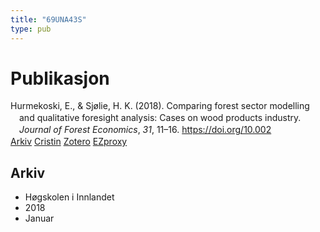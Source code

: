 ```yaml
---
title: "69UNA43S"
type: pub
---
```

<h1>Publikasjon</h1>
<article id="csl-bib-container-69UNA43S" class="csl-bib-container">
  <div class="csl-bib-body" style="line-height: 1.35; padding-left: 1em; text-indent:-1em;">
  <div class="csl-entry">Hurmekoski, E., &amp; Sj&#xF8;lie, H. K. (2018). Comparing forest sector modelling and qualitative foresight analysis: Cases on wood products industry. <i>Journal of Forest Economics</i>, <i>31</i>, 11&#x2013;16. <a href="https://doi.org/10.002">https://doi.org/10.002</a></div>
</div>
  <div class="csl-bib-buttons">
    <a href="#taxonomy-article-69UNA43S" class="csl-bib-button">Arkiv</a>
    <a href="https://app.cristin.no/results/show.jsf?id=1558063" alt="Cristin URL" class="csl-bib-button">Cristin</a>
    <a href="http://zotero.org/groups/5402882/items/69UNA43S" alt="Zotero URL" class="csl-bib-button">Zotero</a>
    <a href="http://ezproxy.inn.no/login?url=https://doi.org/10.002" class="csl-bib-button">EZproxy</a>
  </div>
  <div id="csl-bib-meta-container-69UNA43S"></div>
</article>
<div id="csl-bib-meta-69UNA43S" class="csl-bib-meta">
  <article id="taxonomy-article-69UNA43S" class="taxonomy-article">
    <h1>Arkiv</h1>
    <ul>
      <li>Høgskolen i Innlandet</li>
      <li>2018</li>
      <li>Januar</li>
    </ul>
  </article>
</div>
